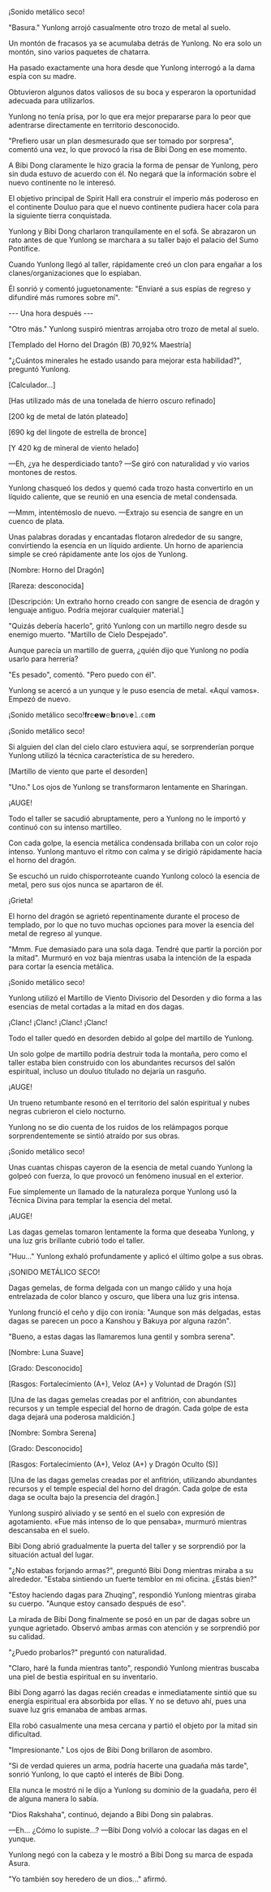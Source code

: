 
¡Sonido metálico seco!

"Basura." Yunlong arrojó casualmente otro trozo de metal al suelo.

Un montón de fracasos ya se acumulaba detrás de Yunlong. No era solo un montón, sino varios paquetes de chatarra.

Ha pasado exactamente una hora desde que Yunlong interrogó a la dama espía con su madre.

Obtuvieron algunos datos valiosos de su boca y esperaron la oportunidad adecuada para utilizarlos.

Yunlong no tenía prisa, por lo que era mejor prepararse para lo peor que adentrarse directamente en territorio desconocido.

"Prefiero usar un plan desmesurado que ser tomado por sorpresa", comentó una vez, lo que provocó la risa de Bibi Dong en ese momento.

A Bibi Dong claramente le hizo gracia la forma de pensar de Yunlong, pero sin duda estuvo de acuerdo con él. No negará que la información sobre el nuevo continente no le interesó.

El objetivo principal de Spirit Hall era construir el imperio más poderoso en el continente Douluo para que el nuevo continente pudiera hacer cola para la siguiente tierra conquistada.

Yunlong y Bibi Dong charlaron tranquilamente en el sofá. Se abrazaron un rato antes de que Yunlong se marchara a su taller bajo el palacio del Sumo Pontífice.

Cuando Yunlong llegó al taller, rápidamente creó un clon para engañar a los clanes/organizaciones que lo espiaban.

Él sonrió y comentó juguetonamente: "Enviaré a sus espías de regreso y difundiré más rumores sobre mí".

--- Una hora después ---

"Otro más." Yunlong suspiró mientras arrojaba otro trozo de metal al suelo.

[Templado del Horno del Dragón (B) 70,92% Maestría]

"¿Cuántos minerales he estado usando para mejorar esta habilidad?", preguntó Yunlong.

[Calculador...]

[Has utilizado más de una tonelada de hierro oscuro refinado]

[200 kg de metal de latón plateado]

[690 kg del lingote de estrella de bronce]

[Y 420 kg de mineral de viento helado]

—Eh, ¿ya he desperdiciado tanto? —Se giró con naturalidad y vio varios montones de restos.

Yunlong chasqueó los dedos y quemó cada trozo hasta convertirlo en un líquido caliente, que se reunió en una esencia de metal condensada.

—Mmm, intentémoslo de nuevo. —Extrajo su esencia de sangre en un cuenco de plata.

Unas palabras doradas y encantadas flotaron alrededor de su sangre, convirtiendo la esencia en un líquido ardiente. Un horno de apariencia simple se creó rápidamente ante los ojos de Yunlong.

[Nombre: Horno del Dragón]

[Rareza: desconocida]

[Descripción: Un extraño horno creado con sangre de esencia de dragón y lenguaje antiguo. Podría mejorar cualquier material.]

"Quizás debería hacerlo", gritó Yunlong con un martillo negro desde su enemigo muerto. "Martillo de Cielo Despejado".

Aunque parecía un martillo de guerra, ¿quién dijo que Yunlong no podía usarlo para herrería?

"Es pesado", comentó. "Pero puedo con él".

Yunlong se acercó a un yunque y le puso esencia de metal. «Aquí vamos». Empezó de nuevo.

¡Sonido metálico seco!𝐟𝐫𝕖𝗲𝘄𝚎𝗯𝕟𝐨𝕧𝐞𝚕.𝕔𝕠𝐦

¡Sonido metálico seco!

Si alguien del clan del cielo claro estuviera aquí, se sorprenderían porque Yunlong utilizó la técnica característica de su heredero.

[Martillo de viento que parte el desorden]

"Uno." Los ojos de Yunlong se transformaron lentamente en Sharingan.

¡AUGE!

Todo el taller se sacudió abruptamente, pero a Yunlong no le importó y continuó con su intenso martilleo.

Con cada golpe, la esencia metálica condensada brillaba con un color rojo intenso. Yunlong mantuvo el ritmo con calma y se dirigió rápidamente hacia el horno del dragón.

Se escuchó un ruido chisporroteante cuando Yunlong colocó la esencia de metal, pero sus ojos nunca se apartaron de él.

¡Grieta!

El horno del dragón se agrietó repentinamente durante el proceso de templado, por lo que no tuvo muchas opciones para mover la esencia del metal de regreso al yunque.

"Mmm. Fue demasiado para una sola daga. Tendré que partir la porción por la mitad". Murmuró en voz baja mientras usaba la intención de la espada para cortar la esencia metálica.

¡Sonido metálico seco!

Yunlong utilizó el Martillo de Viento Divisorio del Desorden y dio forma a las esencias de metal cortadas a la mitad en dos dagas.

¡Clanc! ¡Clanc! ¡Clanc! ¡Clanc!

Todo el taller quedó en desorden debido al golpe del martillo de Yunlong.

Un solo golpe de martillo podría destruir toda la montaña, pero como el taller estaba bien construido con los abundantes recursos del salón espiritual, incluso un douluo titulado no dejaría un rasguño.

¡AUGE!

Un trueno retumbante resonó en el territorio del salón espiritual y nubes negras cubrieron el cielo nocturno.

Yunlong no se dio cuenta de los ruidos de los relámpagos porque sorprendentemente se sintió atraído por sus obras.

¡Sonido metálico seco!

Unas cuantas chispas cayeron de la esencia de metal cuando Yunlong la golpeó con fuerza, lo que provocó un fenómeno inusual en el exterior.

Fue simplemente un llamado de la naturaleza porque Yunlong usó la Técnica Divina para templar la esencia del metal.

¡AUGE!

Las dagas gemelas tomaron lentamente la forma que deseaba Yunlong, y una luz gris brillante cubrió todo el taller.

"Huu..." Yunlong exhaló profundamente y aplicó el último golpe a sus obras.

¡SONIDO METÁLICO SECO!

Dagas gemelas, de forma delgada con un mango cálido y una hoja entrelazada de color blanco y oscuro, que libera una luz gris intensa.

Yunlong frunció el ceño y dijo con ironía: "Aunque son más delgadas, estas dagas se parecen un poco a Kanshou y Bakuya por alguna razón".

"Bueno, a estas dagas las llamaremos luna gentil y sombra serena".

[Nombre: Luna Suave]

[Grado: Desconocido]

[Rasgos: Fortalecimiento (A+), Veloz (A+) y Voluntad de Dragón (S)]

[Una de las dagas gemelas creadas por el anfitrión, con abundantes recursos y un temple especial del horno de dragón. Cada golpe de esta daga dejará una poderosa maldición.]

[Nombre: Sombra Serena]

[Grado: Desconocido]

[Rasgos: Fortalecimiento (A+), Veloz (A+) y Dragón Oculto (S)]

[Una de las dagas gemelas creadas por el anfitrión, utilizando abundantes recursos y el temple especial del horno del dragón. Cada golpe de esta daga se oculta bajo la presencia del dragón.]

Yunlong suspiró aliviado y se sentó en el suelo con expresión de agotamiento. «Fue más intenso de lo que pensaba», murmuró mientras descansaba en el suelo.

Bibi Dong abrió gradualmente la puerta del taller y se sorprendió por la situación actual del lugar.

"¿No estabas forjando armas?", preguntó Bibi Dong mientras miraba a su alrededor. "Estaba sintiendo un fuerte temblor en mi oficina. ¿Estás bien?"

"Estoy haciendo dagas para Zhuqing", respondió Yunlong mientras giraba su cuerpo. "Aunque estoy cansado después de eso".

La mirada de Bibi Dong finalmente se posó en un par de dagas sobre un yunque agrietado. Observó ambas armas con atención y se sorprendió por su calidad.

"¿Puedo probarlos?" preguntó con naturalidad.

"Claro, haré la funda mientras tanto", respondió Yunlong mientras buscaba una piel de bestia espiritual en su inventario.

Bibi Dong agarró las dagas recién creadas e inmediatamente sintió que su energía espiritual era absorbida por ellas. Y no se detuvo ahí, pues una suave luz gris emanaba de ambas armas.

Ella robó casualmente una mesa cercana y partió el objeto por la mitad sin dificultad.

"Impresionante." Los ojos de Bibi Dong brillaron de asombro.

"Si de verdad quieres un arma, podría hacerte una guadaña más tarde", sonrió Yunlong, lo que captó el interés de Bibi Dong.

Ella nunca le mostró ni le dijo a Yunlong su dominio de la guadaña, pero él de alguna manera lo sabía.

"Dios Rakshaha", continuó, dejando a Bibi Dong sin palabras.

—Eh... ¿Cómo lo supiste...? —Bibi Dong volvió a colocar las dagas en el yunque.

Yunlong negó con la cabeza y le mostró a Bibi Dong su marca de espada Asura.

"Yo también soy heredero de un dios..." afirmó.